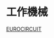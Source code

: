 # 工作機械

[EUROCIRCUIT](http://www.eurocircuits.com/more-about-ec-solutions/new-smd-reflow-equipment)

